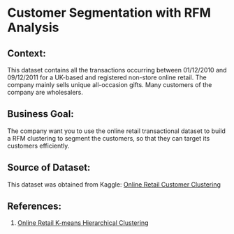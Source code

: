 # Customer Segmentation with RFM Analysis
## Context:
This dataset contains all the transactions occurring between 01/12/2010 and 09/12/2011 for a UK-based and registered non-store online retail. The company mainly sells unique all-occasion gifts. Many customers of the company are wholesalers.

## Business Goal:
The company want you to use the online retail transactional dataset to build a RFM clustering to segment the customers, so that they can target its customers efficiently.

## Source of Dataset:
This dataset was obtained from Kaggle: <a href="https://www.kaggle.com/datasets/hellbuoy/online-retail-customer-clustering">Online Retail Customer Clustering</a>

## References:
1. <a href="https://www.kaggle.com/code/hellbuoy/online-retail-k-means-hierarchical-clustering">Online Retail K-means Hierarchical Clustering</a>
